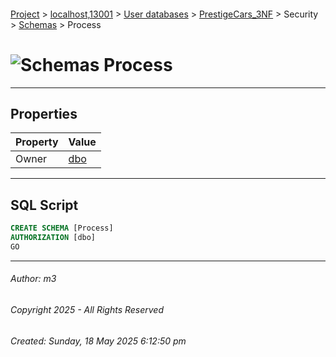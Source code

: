 #### 

[Project](../../../../../index.md) > [localhost,13001](../../../../index.md) > [User databases](../../../index.md) > [PrestigeCars_3NF](../../index.md) > Security > [Schemas](Schemas.md) > Process

# ![Schemas](../../../../../Images/Schema32.png) Process

---

## <a name="#properties"></a>Properties

| Property | Value |
|---|---|
| Owner | [dbo](../Users/_dbo.md) |


---

## <a name="#sqlscript"></a>SQL Script

```sql
CREATE SCHEMA [Process]
AUTHORIZATION [dbo]
GO

```


---

###### Author:  m3

###### Copyright 2025 - All Rights Reserved

###### Created: Sunday, 18 May 2025 6:12:50 pm

